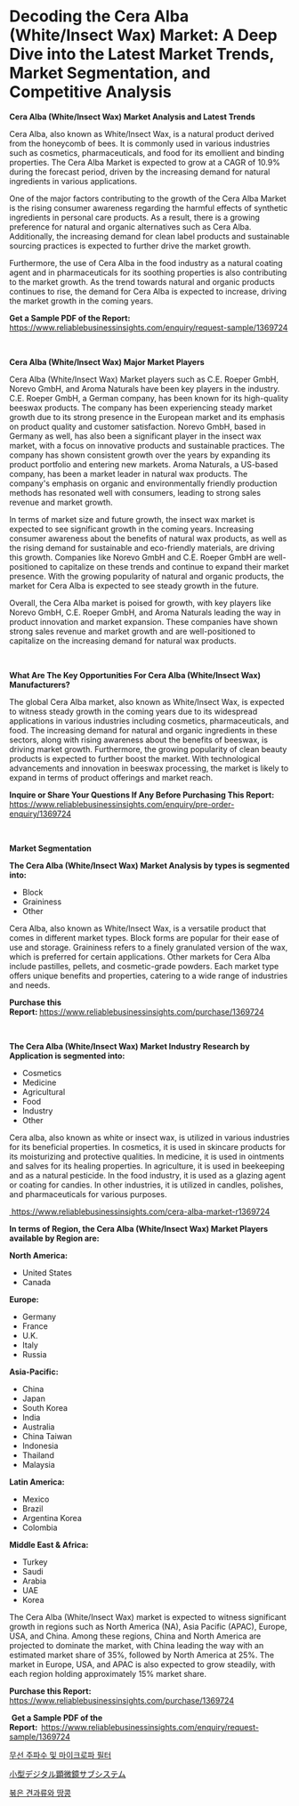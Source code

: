 <p><h1>Decoding the Cera Alba (White/Insect Wax) Market: A Deep Dive into the Latest Market Trends, Market Segmentation, and Competitive Analysis</h1></p><p><strong>Cera Alba (White/Insect Wax) Market Analysis and Latest Trends</strong></p>
<p><p>Cera Alba, also known as White/Insect Wax, is a natural product derived from the honeycomb of bees. It is commonly used in various industries such as cosmetics, pharmaceuticals, and food for its emollient and binding properties. The Cera Alba Market is expected to grow at a CAGR of 10.9% during the forecast period, driven by the increasing demand for natural ingredients in various applications.</p><p>One of the major factors contributing to the growth of the Cera Alba Market is the rising consumer awareness regarding the harmful effects of synthetic ingredients in personal care products. As a result, there is a growing preference for natural and organic alternatives such as Cera Alba. Additionally, the increasing demand for clean label products and sustainable sourcing practices is expected to further drive the market growth.</p><p>Furthermore, the use of Cera Alba in the food industry as a natural coating agent and in pharmaceuticals for its soothing properties is also contributing to the market growth. As the trend towards natural and organic products continues to rise, the demand for Cera Alba is expected to increase, driving the market growth in the coming years.</p></p>
<p><strong>Get a Sample PDF of the Report:&nbsp;</strong> <a href="https://www.reliablebusinessinsights.com/enquiry/request-sample/1369724">https://www.reliablebusinessinsights.com/enquiry/request-sample/1369724</a></p>
<p>&nbsp;</p>
<p><strong>Cera Alba (White/Insect Wax) Major Market Players</strong></p>
<p><p>Cera Alba (White/Insect Wax) Market players such as C.E. Roeper GmbH, Norevo GmbH, and Aroma Naturals have been key players in the industry. C.E. Roeper GmbH, a German company, has been known for its high-quality beeswax products. The company has been experiencing steady market growth due to its strong presence in the European market and its emphasis on product quality and customer satisfaction. Norevo GmbH, based in Germany as well, has also been a significant player in the insect wax market, with a focus on innovative products and sustainable practices. The company has shown consistent growth over the years by expanding its product portfolio and entering new markets. Aroma Naturals, a US-based company, has been a market leader in natural wax products. The company's emphasis on organic and environmentally friendly production methods has resonated well with consumers, leading to strong sales revenue and market growth.</p><p>In terms of market size and future growth, the insect wax market is expected to see significant growth in the coming years. Increasing consumer awareness about the benefits of natural wax products, as well as the rising demand for sustainable and eco-friendly materials, are driving this growth. Companies like Norevo GmbH and C.E. Roeper GmbH are well-positioned to capitalize on these trends and continue to expand their market presence. With the growing popularity of natural and organic products, the market for Cera Alba is expected to see steady growth in the future.</p><p>Overall, the Cera Alba market is poised for growth, with key players like Norevo GmbH, C.E. Roeper GmbH, and Aroma Naturals leading the way in product innovation and market expansion. These companies have shown strong sales revenue and market growth and are well-positioned to capitalize on the increasing demand for natural wax products.</p></p>
<p>&nbsp;</p>
<p><strong>What Are The Key Opportunities For Cera Alba (White/Insect Wax) Manufacturers?</strong></p>
<p><p>The global Cera Alba market, also known as White/Insect Wax, is expected to witness steady growth in the coming years due to its widespread applications in various industries including cosmetics, pharmaceuticals, and food. The increasing demand for natural and organic ingredients in these sectors, along with rising awareness about the benefits of beeswax, is driving market growth. Furthermore, the growing popularity of clean beauty products is expected to further boost the market. With technological advancements and innovation in beeswax processing, the market is likely to expand in terms of product offerings and market reach.</p></p>
<p><strong>Inquire or Share Your Questions If Any Before Purchasing This Report:</strong> <a href="https://www.reliablebusinessinsights.com/enquiry/pre-order-enquiry/1369724">https://www.reliablebusinessinsights.com/enquiry/pre-order-enquiry/1369724</a></p>
<p>&nbsp;</p>
<p><strong>Market Segmentation</strong></p>
<p><strong>The Cera Alba (White/Insect Wax) Market Analysis by types is segmented into:</strong></p>
<p><ul><li>Block</li><li>Graininess</li><li>Other</li></ul></p>
<p><p>Cera Alba, also known as White/Insect Wax, is a versatile product that comes in different market types. Block forms are popular for their ease of use and storage. Graininess refers to a finely granulated version of the wax, which is preferred for certain applications. Other markets for Cera Alba include pastilles, pellets, and cosmetic-grade powders. Each market type offers unique benefits and properties, catering to a wide range of industries and needs.</p></p>
<p><strong>Purchase this Report:&nbsp;</strong><a href="https://www.reliablebusinessinsights.com/purchase/1369724">https://www.reliablebusinessinsights.com/purchase/1369724</a></p>
<p>&nbsp;</p>
<p><strong>The Cera Alba (White/Insect Wax) Market Industry Research by Application is segmented into:</strong></p>
<p><ul><li>Cosmetics</li><li>Medicine</li><li>Agricultural</li><li>Food</li><li>Industry</li><li>Other</li></ul></p>
<p><p>Cera alba, also known as white or insect wax, is utilized in various industries for its beneficial properties. In cosmetics, it is used in skincare products for its moisturizing and protective qualities. In medicine, it is used in ointments and salves for its healing properties. In agriculture, it is used in beekeeping and as a natural pesticide. In the food industry, it is used as a glazing agent or coating for candies. In other industries, it is utilized in candles, polishes, and pharmaceuticals for various purposes.</p></p>
<p><a href="https://www.reliablebusinessinsights.com/cera-alba-market-r1369724">&nbsp;https://www.reliablebusinessinsights.com/cera-alba-market-r1369724</a></p>
<p><strong>In terms of Region, the Cera Alba (White/Insect Wax) Market Players available by Region are:</strong></p>
<p>
    <p> <strong> North America: </strong>
        <ul>
            <li>United States</li>
            <li>Canada</li>
        </ul>
        </p> 
    <p> <strong> Europe: </strong>
        <ul>
            <li>Germany</li>
            <li>France</li>
            <li>U.K.</li>
            <li>Italy</li>
            <li>Russia</li>
        </ul>
        </p> 
    <p> <strong> Asia-Pacific: </strong>
        <ul>
            <li>China</li>
            <li>Japan</li>
            <li>South Korea</li>
            <li>India</li>
            <li>Australia</li>
            <li>China Taiwan</li>
            <li>Indonesia</li>
            <li>Thailand</li>
            <li>Malaysia</li>
        </ul>
        </p> 
    <p> <strong> Latin America: </strong>
        <ul>
            <li>Mexico</li>
            <li>Brazil</li>
            <li>Argentina Korea</li>
            <li>Colombia</li>
        </ul>
        </p> 
    <p> <strong> Middle East & Africa: </strong>
        <ul>
            <li>Turkey</li>
            <li>Saudi</li>
            <li>Arabia</li>
            <li>UAE</li>
            <li>Korea</li>
        </ul>
    </p>
    </p>
<p><p>The Cera Alba (White/Insect Wax) market is expected to witness significant growth in regions such as North America (NA), Asia Pacific (APAC), Europe, USA, and China. Among these regions, China and North America are projected to dominate the market, with China leading the way with an estimated market share of 35%, followed by North America at 25%. The market in Europe, USA, and APAC is also expected to grow steadily, with each region holding approximately 15% market share.</p></p>
<p><strong>Purchase this Report: </strong><a href="https://www.reliablebusinessinsights.com/purchase/1369724">https://www.reliablebusinessinsights.com/purchase/1369724</a></p>
<p>&nbsp;<strong>Get a Sample PDF of the Report:&nbsp;&nbsp;</strong><a href="https://www.reliablebusinessinsights.com/enquiry/request-sample/1369724">https://www.reliablebusinessinsights.com/enquiry/request-sample/1369724</a></p>
<p><strong></strong></p>
<p><p><a href="https://medium.com/@estelwisozk1/%EB%9D%BC%EB%94%94%EC%98%A4-%EC%A3%BC%ED%8C%8C%EC%88%98-%EB%B0%8F-%EB%A7%88%EC%9D%B4%ED%81%AC%EB%A1%9C%ED%8C%8C-%ED%95%84%ED%84%B0-%EC%8B%9C%EC%9E%A5-%EC%8B%9C%EC%9E%A5-cagr-%EC%8B%9C%EC%9E%A5-%EB%8F%99%ED%96%A5-%EB%B0%8F-%EC%84%B1%EC%9E%A5-%EC%A0%84%EB%9E%B5%EC%97%90-%EB%8C%80%ED%95%9C-%ED%86%B5%EC%B0%B0%EB%A0%A5-fb39c0183499">무선 주파수 및 마이크로파 필터</a></p><p><a href="https://medium.com/@vincemarvin1/%E3%83%9F%E3%83%8B%E3%83%81%E3%83%A5%E3%82%A2%E5%8C%96%E3%81%95%E3%82%8C%E3%81%9F%E3%83%87%E3%82%B8%E3%82%BF%E3%83%AB%E9%A1%95%E5%BE%AE%E9%8F%A1%E3%81%AE%E3%82%B5%E3%83%96%E3%82%B7%E3%82%B9%E3%83%86%E3%83%A0%E5%B8%82%E5%A0%B4-%E7%AB%B6%E4%BA%89%E5%88%86%E6%9E%90-%E5%B8%82%E5%A0%B4%E5%8B%95%E5%90%91%E3%81%8A%E3%82%88%E3%81%B32031%E5%B9%B4%E3%81%BE%E3%81%A7%E3%81%AE%E4%BA%88%E6%B8%AC-dfb860a95754">小型デジタル顕微鏡サブシステム</a></p><p><a href="https://medium.com/@sybleferry/%EA%B5%AC%EC%9A%B4-%EA%B2%AC%EA%B3%BC%EB%A5%98%EC%99%80-%EB%95%85%EC%BD%A9-%EC%8B%9C%EC%9E%A5-%ED%86%B5%EC%B0%B0-%EC%8B%9C%EC%9E%A5-%EB%8F%99%ED%96%A5-%EC%84%B1%EC%9E%A5-2024%EB%85%84%EB%B6%80%ED%84%B0-2031%EB%85%84%EA%B9%8C%EC%A7%80-%EC%98%88%EC%B8%A1%EB%90%9C-%EA%B2%83-224902173cd8">볶은 견과류와 땅콩</a></p></p>